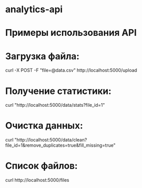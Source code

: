 # analytics-api
# Примеры использования API
# Загрузка файла:
curl -X POST -F "file=@data.csv" http://localhost:5000/upload
# Получение статистики:
curl "http://localhost:5000/data/stats?file_id=1"
# Очистка данных:
curl "http://localhost:5000/data/clean?file_id=1&remove_duplicates=true&fill_missing=true"
# Список файлов:
curl http://localhost:5000/files
